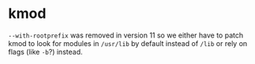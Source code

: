 # kmod
`--with-rootprefix` was removed in version 11 so we either have to patch kmod
to look for modules in `/usr/lib` by default instead of `/lib` or rely on flags
(like `-b`?) instead.
